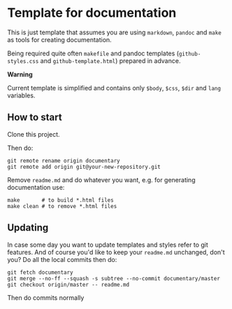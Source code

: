 # Template for documentation

This is just template that assumes you are using `markdown`, `pandoc` and `make`
as tools for creating documentation.

Being required quite often `makefile` and pandoc templates (`github-styles.css`
and `github-template.html`) prepared in advance.


**Warning**

Current template is simplified and contains only `$body`, `$css`, `$dir` and
`lang` variables.

## How to start

Clone this project.

Then do:

    git remote rename origin documentary
    git remote add origin git@your-new-repository.git

Remove `readme.md` and do whatever you want, e.g. for generating documentation
use:

    make       # to build *.html files
    make clean # to remove *.html files

## Updating

In case some day you want to update templates and styles refer to git features.
And of course you'd like to keep your `readme.md` unchanged, don't you?
Do all the local commits then do:

    git fetch documentary
    git merge --no-ff --squash -s subtree --no-commit documentary/master
    git checkout origin/master -- readme.md

Then do commits normally

